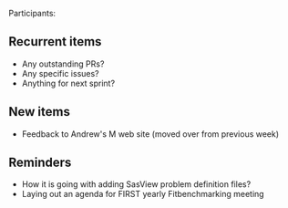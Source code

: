 Participants:

Recurrent items
----------------
* Any outstanding PRs?
* Any specific issues?
* Anything for next sprint?

New items
---------
* Feedback to Andrew's M web site (moved over from previous week)

Reminders
---------
* How it is going with adding SasView problem definition files?
* Laying out an agenda for FIRST yearly Fitbenchmarking meeting

